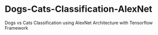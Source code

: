# Dogs-Cats-Classification-AlexNet
Dogs vs Cats Classification using AlexNet Architecture with Tensorflow Framework
